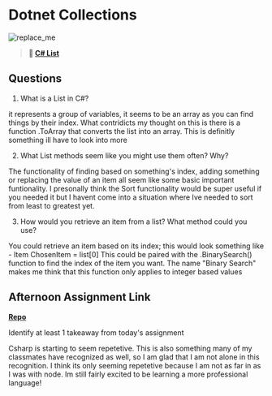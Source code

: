 # Dotnet Collections

![replace_me](https://codeworks.blob.core.windows.net/public/assets/img/illustrations/placeholder.svg)

> **📖 [C# List](https://codeworksacademy.com/fs-student-guide/resources/wk10/02-List-Methods)**

## Questions

1. What is a List in C#?

it represents a group of variables, it seems to be an array as you can find things by their index. 
What contridicts my thought on this is there is a function .ToArray that converts the list into an array. This is definitly something ill have to look into more

2. What List methods seem like you might use them often? Why?

The functionality of finding based on something's index, adding something or replacing the value of an item all seem like some basic important funtionality. I presonally think the Sort functionality would be super useful if you needed it but I havent come into a situation where Ive needed to sort from least to greatest yet. 

3. How would you retrieve an item from a list? What method could you use?

You could retrieve an item based on its index; this would look something like - Item ChosenItem = list[0]
This could be paired with the .BinarySearch() function to find the index of the item you want. The name "Binary Search" makes me think that this function only applies to integer based values

## Afternoon Assignment Link

**[Repo](https://github.com/Tmontandon/GregslistCsharp)**

Identify at least 1 takeaway from today's assignment

Csharp is starting to seem repetetive. This is also something many of my classmates have recognized as well, so I am glad that I am not alone in this recognition. I think its only seeming repetetive because I am not as far in as I was with node. Im still fairly excited to be learning a more professional language!